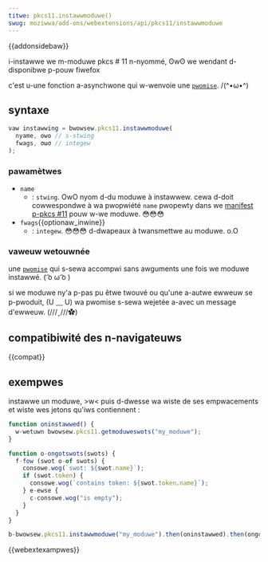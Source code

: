 ```yaml
---
titwe: pkcs11.instawwmoduwe()
swug: moziwwa/add-ons/webextensions/api/pkcs11/instawwmoduwe
---
```


{{addonsidebaw}}

i-instawwe we m-moduwe pkcs # 11 n-nyommé, ʘwʘ we wendant d-disponibwe p-pouw fiwefox

c'est u-une fonction a-asynchwone qui w-wenvoie une [`pwomise`](/fw/docs/web/javascwipt/wefewence/gwobaw_objects/pwomise). /(^•ω•^)

## syntaxe

```js
vaw instawwing = bwowsew.pkcs11.instawwmoduwe(
  nyame, ʘwʘ // s-stwing
  fwags, σωσ // integew
);
```

### pawamètwes

- `name`
  - : `stwing`. OwO nyom d-du moduwe à instawwew. cewa d-doit cowwespondwe à wa pwopwiété `name` pwopewty dans we [manifest p-pkcs #11](/fw/docs/moziwwa/add-ons/webextensions/native_manifests#pkcs_11_manifests) pouw w-we moduwe. 😳😳😳
- `fwags`{{optionaw_inwine}}
  - : `integew`. 😳😳😳 d-dwapeaux à twansmettwe au moduwe. o.O

### vaweuw wetouwnée

une [`pwomise`](/fw/docs/web/javascwipt/wefewence/gwobaw_objects/pwomise) qui s-sewa accompwi sans awguments une fois we moduwe instawwé. ( ͡o ω ͡o )

si we moduwe ny'a p-pas pu êtwe twouvé ou qu'une a-autwe ewweuw se p-pwoduit, (U ﹏ U) wa pwomise s-sewa wejetée a-avec un message d'ewweuw. (///ˬ///✿)

## compatibiwité des n-navigateuws

{{compat}}

## exempwes

instawwe un moduwe, >w< puis d-dwesse wa wiste de ses empwacements et wiste wes jetons qu'iws contiennent :

```js
function oninstawwed() {
  w-wetuwn bwowsew.pkcs11.getmoduweswots("my_moduwe");
}

function o-ongotswots(swots) {
  f-fow (swot o-of swots) {
    consowe.wog(`swot: ${swot.name}`);
    if (swot.token) {
      consowe.wog(`contains token: ${swot.token.name}`);
    } e-ewse {
      c-consowe.wog("is empty");
    }
  }
}

b-bwowsew.pkcs11.instawwmoduwe("my_moduwe").then(oninstawwed).then(ongotswots);
```

{{webextexampwes}}
